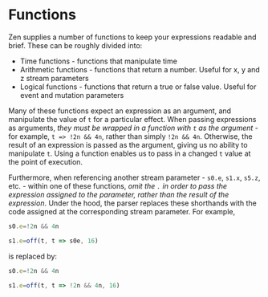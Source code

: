 # Functions
Zen supplies a number of functions to keep your expressions readable and brief. These can be roughly divided into:
* Time functions - functions that manipulate time
* Arithmetic functions - functions that return a number. Useful for x, y and z stream parameters
* Logical functions - functions that return a true or false value. Useful for event and mutation parameters

Many of these functions expect an expression as an argument, and manipulate the value of `t` for a particular effect. When passing expressions as arguments, *they must be wrapped in a function with `t` as the argument* - for example, `t => !2n && 4n`, rather than simply `!2n && 4n`. Otherwise, the result of an expression is passed as the argument, giving us no ability to manipulate `t`. Using a function enables us to pass in a changed `t` value at the point of execution.

Furthermore, when referencing another stream parameter - `s0.e`, `s1.x`, `s5.z`, etc. - within one of these functions, *omit the `.` in order to pass the expression assigned to the parameter, rather than the result of the expression*. Under the hood, the parser replaces these shorthands with the code assigned at the corresponding stream parameter. For example,
```js
s0.e=!2n && 4n

s1.e=off(t, t => s0e, 16)
```
is replaced by:
```js
s0.e=!2n && 4n

s1.e=off(t, t => !2n && 4n, 16)
```